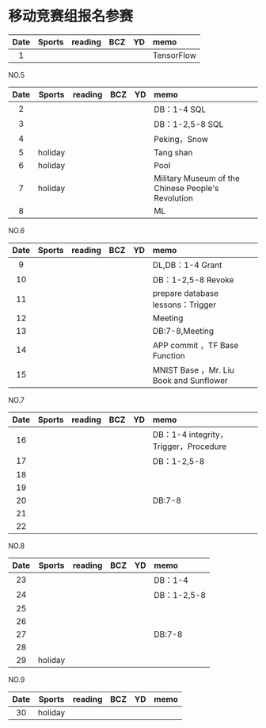 # 移动竞赛组报名参赛

| Date  | Sports | reading | BCZ | YD | memo | 
| :---: | :---: | :---: | :---: | :---: | :--- | 
| 1 | |  |  |  | TensorFlow | 

NO.5

| Date  | Sports | reading | BCZ | YD | memo | 
| :---: | :---: | :---: | :---: | :---: | :--- | 
| 2 |  |  |  |  | DB：1-4 SQL | 
| 3 |  |  |  |  | DB：1-2,5-8 SQL | 
| 4 |  |  |  |  | Peking，Snow | 
| 5 | holiday |  |  |  | Tang shan | 
| 6 | holiday |  |  |  | Pool | 
| 7 | holiday |  |  |  | Military Museum of the Chinese People's Revolution | 
| 8 |  |  |  |  | ML | 

NO.6

| Date  | Sports | reading | BCZ | YD | memo | 
| :---: | :---: | :---: | :---: | :---: | :--- | 
| 9 |  |  |  |   | DL,DB：1-4 Grant |   
| 10 |  |  |  |  | DB：1-2,5-8 Revoke | 
| 11 |  |  |  |  | prepare database lessons：Trigger | 
| 12 |  |  |  |  | Meeting | 
| 13 |  |  |  |  | DB:7-8,Meeting | 
| 14 |  |  |  |  | APP commit ，TF Base Function | 
| 15 |  |  |  |  | MNIST Base ，Mr. Liu Book and Sunflower | 

NO.7

| Date  | Sports | reading | BCZ | YD | memo | 
| :---: | :---: | :---: | :---: | :---: | :--- | 
| 16 |  |  |  |  | DB：1-4 integrity，Trigger，Procedure | 
| 17 |  |  |  |  | DB：1-2,5-8 | 
| 18 |  |  |  |  |  | 
| 19 |  |  |  |  |  |   
| 20 |  |  |  |  | DB:7-8 | 
| 21 |  |  |  |  |  | 
| 22 |  |  |  |  |  | 

NO.8

| Date  | Sports | reading | BCZ | YD | memo | 
| :---: | :---: | :---: | :---: | :---: | :--- | 
| 23 |  |  |  |  | DB：1-4 | 
| 24 |  |  |  |  | DB：1-2,5-8 | 
| 25 |  |  |  |  |  | 
| 26 |  |  |  |  |  | 
| 27 |  |  |  |  | DB:7-8 | 
| 28 |  |  |  |  |  | 
| 29 | holiday |  |  |  |  |  

NO.9

| Date  | Sports | reading | BCZ | YD | memo | 
| :---: | :---: | :---: | :---: | :---: | :--- | 
| 30 | holiday |  |  |  |  | 

